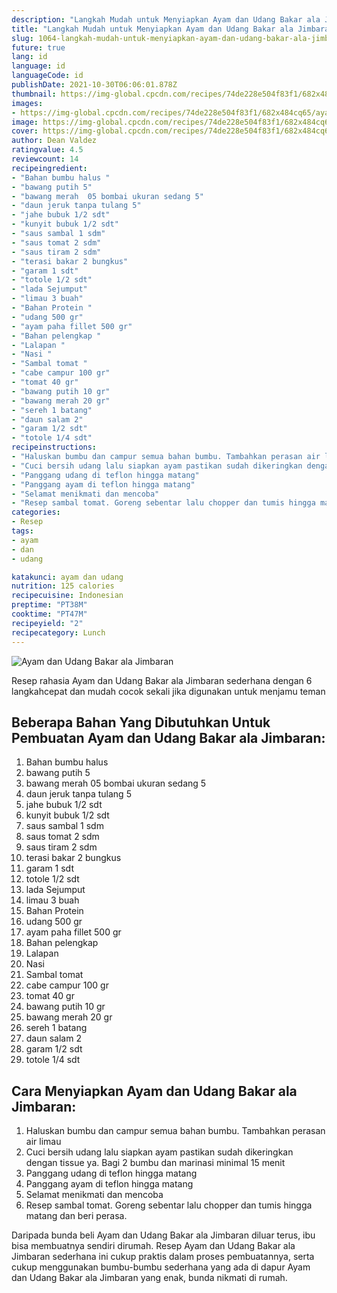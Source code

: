 ```yaml
---
description: "Langkah Mudah untuk Menyiapkan Ayam dan Udang Bakar ala Jimbaran Anti Gagal"
title: "Langkah Mudah untuk Menyiapkan Ayam dan Udang Bakar ala Jimbaran Anti Gagal"
slug: 1064-langkah-mudah-untuk-menyiapkan-ayam-dan-udang-bakar-ala-jimbaran-anti-gagal
future: true
lang: id
language: id
languageCode: id
publishDate: 2021-10-30T06:06:01.878Z 
thumbnail: https://img-global.cpcdn.com/recipes/74de228e504f83f1/682x484cq65/ayam-dan-udang-bakar-ala-jimbaran-foto-resep-utama.png
images:
- https://img-global.cpcdn.com/recipes/74de228e504f83f1/682x484cq65/ayam-dan-udang-bakar-ala-jimbaran-foto-resep-utama.png
image: https://img-global.cpcdn.com/recipes/74de228e504f83f1/682x484cq65/ayam-dan-udang-bakar-ala-jimbaran-foto-resep-utama.png
cover: https://img-global.cpcdn.com/recipes/74de228e504f83f1/682x484cq65/ayam-dan-udang-bakar-ala-jimbaran-foto-resep-utama.png
author: Dean Valdez
ratingvalue: 4.5
reviewcount: 14
recipeingredient:
- "Bahan bumbu halus "
- "bawang putih 5"
- "bawang merah  05 bombai ukuran sedang 5"
- "daun jeruk tanpa tulang 5"
- "jahe bubuk 1/2 sdt"
- "kunyit bubuk 1/2 sdt"
- "saus sambal 1 sdm"
- "saus tomat 2 sdm"
- "saus tiram 2 sdm"
- "terasi bakar 2 bungkus"
- "garam 1 sdt"
- "totole 1/2 sdt"
- "lada Sejumput"
- "limau 3 buah"
- "Bahan Protein "
- "udang 500 gr"
- "ayam paha fillet 500 gr"
- "Bahan pelengkap "
- "Lalapan "
- "Nasi "
- "Sambal tomat "
- "cabe campur 100 gr"
- "tomat 40 gr"
- "bawang putih 10 gr"
- "bawang merah 20 gr"
- "sereh 1 batang"
- "daun salam 2"
- "garam 1/2 sdt"
- "totole 1/4 sdt"
recipeinstructions:
- "Haluskan bumbu dan campur semua bahan bumbu. Tambahkan perasan air limau"
- "Cuci bersih udang lalu siapkan ayam pastikan sudah dikeringkan dengan tissue ya. Bagi 2 bumbu dan marinasi minimal 15 menit"
- "Panggang udang di teflon hingga matang"
- "Panggang ayam di teflon hingga matang"
- "Selamat menikmati dan mencoba"
- "Resep sambal tomat. Goreng sebentar lalu chopper dan tumis hingga matang dan beri perasa."
categories:
- Resep
tags:
- ayam
- dan
- udang

katakunci: ayam dan udang 
nutrition: 125 calories
recipecuisine: Indonesian
preptime: "PT38M"
cooktime: "PT47M"
recipeyield: "2"
recipecategory: Lunch
---
```



![Ayam dan Udang Bakar ala Jimbaran](https://img-global.cpcdn.com/recipes/74de228e504f83f1/682x484cq65/ayam-dan-udang-bakar-ala-jimbaran-foto-resep-utama.png)

Resep rahasia Ayam dan Udang Bakar ala Jimbaran  sederhana dengan 6 langkahcepat dan mudah cocok sekali jika digunakan untuk menjamu teman

<!--inarticleads1-->

## Beberapa Bahan Yang Dibutuhkan Untuk Pembuatan Ayam dan Udang Bakar ala Jimbaran:

1. Bahan bumbu halus 
1. bawang putih 5
1. bawang merah  05 bombai ukuran sedang 5
1. daun jeruk tanpa tulang 5
1. jahe bubuk 1/2 sdt
1. kunyit bubuk 1/2 sdt
1. saus sambal 1 sdm
1. saus tomat 2 sdm
1. saus tiram 2 sdm
1. terasi bakar 2 bungkus
1. garam 1 sdt
1. totole 1/2 sdt
1. lada Sejumput
1. limau 3 buah
1. Bahan Protein 
1. udang 500 gr
1. ayam paha fillet 500 gr
1. Bahan pelengkap 
1. Lalapan 
1. Nasi 
1. Sambal tomat 
1. cabe campur 100 gr
1. tomat 40 gr
1. bawang putih 10 gr
1. bawang merah 20 gr
1. sereh 1 batang
1. daun salam 2
1. garam 1/2 sdt
1. totole 1/4 sdt



<!--inarticleads2-->

## Cara Menyiapkan Ayam dan Udang Bakar ala Jimbaran:

1. Haluskan bumbu dan campur semua bahan bumbu. Tambahkan perasan air limau
1. Cuci bersih udang lalu siapkan ayam pastikan sudah dikeringkan dengan tissue ya. Bagi 2 bumbu dan marinasi minimal 15 menit
1. Panggang udang di teflon hingga matang
1. Panggang ayam di teflon hingga matang
1. Selamat menikmati dan mencoba
1. Resep sambal tomat. Goreng sebentar lalu chopper dan tumis hingga matang dan beri perasa.




Daripada bunda beli  Ayam dan Udang Bakar ala Jimbaran  diluar terus, ibu  bisa membuatnya sendiri dirumah. Resep  Ayam dan Udang Bakar ala Jimbaran  sederhana ini cukup praktis dalam proses pembuatannya, serta cukup menggunakan bumbu-bumbu sederhana yang ada di dapur  Ayam dan Udang Bakar ala Jimbaran  yang enak, bunda nikmati di rumah.
